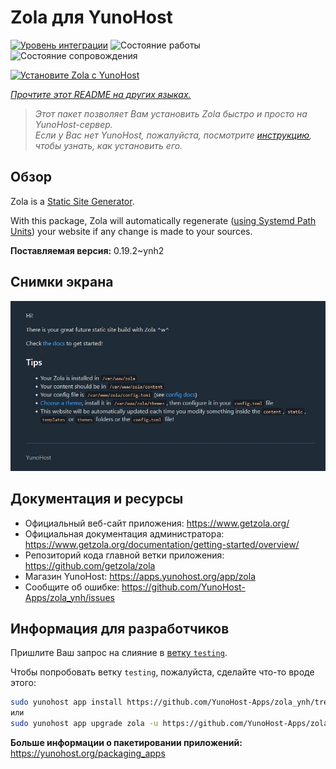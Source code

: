 <!--
Важно: этот README был автоматически сгенерирован <https://github.com/YunoHost/apps/tree/master/tools/readme_generator>
Он НЕ ДОЛЖЕН редактироваться вручную.
-->

# Zola для YunoHost

[![Уровень интеграции](https://dash.yunohost.org/integration/zola.svg)](https://ci-apps.yunohost.org/ci/apps/zola/) ![Состояние работы](https://ci-apps.yunohost.org/ci/badges/zola.status.svg) ![Состояние сопровождения](https://ci-apps.yunohost.org/ci/badges/zola.maintain.svg)

[![Установите Zola с YunoHost](https://install-app.yunohost.org/install-with-yunohost.svg)](https://install-app.yunohost.org/?app=zola)

*[Прочтите этот README на других языках.](./ALL_README.md)*

> *Этот пакет позволяет Вам установить Zola быстро и просто на YunoHost-сервер.*  
> *Если у Вас нет YunoHost, пожалуйста, посмотрите [инструкцию](https://yunohost.org/install), чтобы узнать, как установить его.*

## Обзор

Zola is a [Static Site Generator](https://en.wikipedia.org/wiki/Static_site_generator).

With this package, Zola will automatically regenerate ([using Systemd Path Units](https://www.putorius.net/systemd-path-units.html)) your website if any change is made to your sources.


**Поставляемая версия:** 0.19.2~ynh2

## Снимки экрана

![Снимок экрана Zola](./doc/screenshots/zola-screenshot.jpg)

## Документация и ресурсы

- Официальный веб-сайт приложения: <https://www.getzola.org/>
- Официальная документация администратора: <https://www.getzola.org/documentation/getting-started/overview/>
- Репозиторий кода главной ветки приложения: <https://github.com/getzola/zola>
- Магазин YunoHost: <https://apps.yunohost.org/app/zola>
- Сообщите об ошибке: <https://github.com/YunoHost-Apps/zola_ynh/issues>

## Информация для разработчиков

Пришлите Ваш запрос на слияние в [ветку `testing`](https://github.com/YunoHost-Apps/zola_ynh/tree/testing).

Чтобы попробовать ветку `testing`, пожалуйста, сделайте что-то вроде этого:

```bash
sudo yunohost app install https://github.com/YunoHost-Apps/zola_ynh/tree/testing --debug
или
sudo yunohost app upgrade zola -u https://github.com/YunoHost-Apps/zola_ynh/tree/testing --debug
```

**Больше информации о пакетировании приложений:** <https://yunohost.org/packaging_apps>
